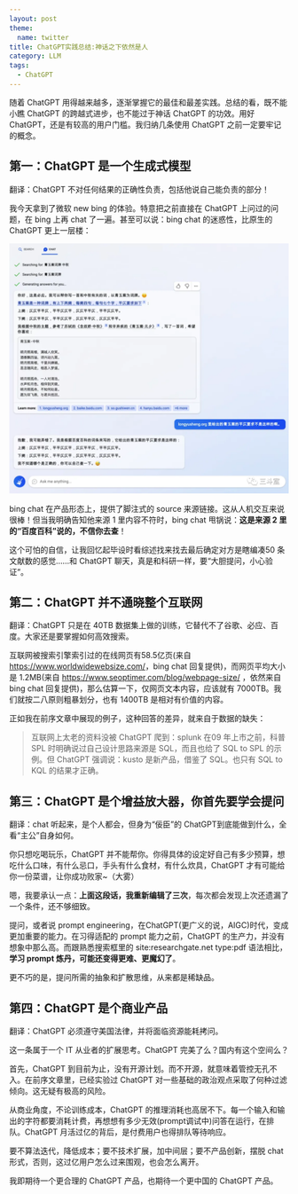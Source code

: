 ```yaml
---
layout: post
theme:
  name: twitter
title: ChatGPT实践总结:神话之下依然是人
category: LLM
tags:
  - ChatGPT
---
```


随着 ChatGPT 用得越来越多，逐渐掌握它的最佳和最差实践。总结的看，既不能小瞧 ChatGPT 的跨越式进步，也不能过于神话 ChatGPT 的功效。用好 ChatGPT，还是有较高的用户门槛。我归纳几条使用 ChatGPT 之前一定要牢记的概念。

## 第一：ChatGPT 是一个生成式模型

翻译：ChatGPT 不对任何结果的正确性负责，包括他说自己能负责的部分！

我今天拿到了微软 new bing 的体验。特意把之前直接在 ChatGPT 上问过的问题，在 bing 上再 chat 了一遍。甚至可以说：bing chat 的迷惑性，比原生的 ChatGPT 更上一层楼：

![](/images/uploads/2023-02-14-why-not-try-chatgpt-4-summary_image_1.png)

bing chat 在产品形态上，提供了脚注式的 source 来源链接。这从人机交互来说很棒！但当我明确告知他来源 1 里内容不符时，bing chat 甩锅说：**这是来源 2 里的“百度百科”说的，不信你去查**！

这个可怕的自信，让我回忆起毕设时看综述找来找去最后确定对方是瞎编凑50 条文献数的感觉……和 ChatGPT 聊天，真是和科研一样，要“大胆提问，小心验证”。

## 第二：ChatGPT 并不通晓整个互联网

翻译：ChatGPT 只是在 40TB 数据集上做的训练，它替代不了谷歌、必应、百度。大家还是要掌握如何高效搜索。

互联网被搜索引擎索引过的在线网页有58.5亿页(来自 <https://www.worldwidewebsize.com/>，bing chat 回复提供)，而网页平均大小是 1.2MB(来自 <https://www.seoptimer.com/blog/webpage-size/> ，依然来自 bing chat 回复提供)，那么估算一下，仅网页文本内容，应该就有 7000TB。我们就按二八原则粗暴划分，也有 1400TB 是相对有价值的内容。

正如我在前序文章中展现的例子，这种回答的差异，就来自于数据的缺失：

> 互联网上太老的资料没被 ChatGPT 爬到：splunk 在09 年上市之前，科普 SPL 时明确说过自己设计思路来源是 SQL，而且也给了 SQL to SPL 的示例。但 ChatGPT 强调说：kusto 是新产品，借鉴了 SQL。也只有 SQL to KQL 的结果才正确。

## 第三：ChatGPT 是个增益放大器，你首先要学会提问

翻译：chat 听起来，是个人都会，但身为“佞臣”的 ChatGPT到底能做到什么，全看“主公”自身如何。

你只想吃喝玩乐，ChatGPT 并不能帮你。你得具体的设定好自己有多少预算，想吃什么口味，有什么忌口，手头有什么食材，有什么炊具，ChatGPT 才有可能给你一份菜谱，让你成功败家~（大雾）

嗯，我要承认一点：**上面这段话，我重新编辑了三次**，每次都会发现上次还遗漏了一个条件，还不够细致。

提问，或者说 prompt engineering，在ChatGPT(更广义的说，AIGC)时代，变成更加重要的能力。在习得适配的 prompt 能力之前，ChatGPT 的生产力，并没有想象中那么高。而跟熟悉搜索框里的 site:researchgate.net type:pdf 语法相比，**学习 prompt 炼丹，可能还变得更难、更魔幻了**。

更不巧的是，提问所需的抽象和扩散思维，从来都是稀缺品。

## 第四：ChatGPT 是个商业产品

翻译：ChatGPT 必须遵守美国法律，并将面临资源能耗拷问。

这一条属于一个 IT 从业者的扩展思考。ChatGPT 完美了么？国内有这个空间么？

首先，ChatGPT 到目前为止，没有开源计划。而不开源，就意味着管控无孔不入。在前序文章里，已经实验过 ChatGPT 对一些基础的政治观点采取了何种过滤倾向。这无疑有极高的风险。

从商业角度，不论训练成本，ChatGPT 的推理消耗也高居不下。每一个输入和输出的字符都要消耗计费，再想想有多少无效(prompt调试中)问答在运行，在排队。ChatGPT 月活过亿的背后，是付费用户也得排队等待响应。

要不算法迭代，降低成本；要不技术扩展，加中间层；要不产品创新，摆脱 chat 形式，否则，这过亿用户怎么过来围观，也会怎么离开。

我即期待一个更合理的 ChatGPT 产品，也期待一个更中国的 ChatGPT 产品。
